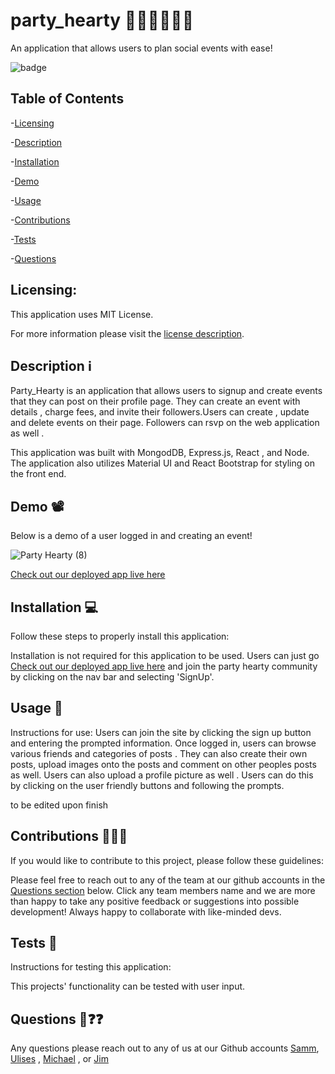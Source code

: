 # party_hearty 🎉💃🏽🥳🕺🏽
An application that allows users to plan social events with ease!


 ![badge](https://img.shields.io/badge/license-MITLicense-brightorange)
  
  ## Table of Contents
  
-[Licensing](#Licensing)

-[Description](#descriptionℹ️)

-[Installation](#Installation💻)

-[Demo](#Demo📽️)

-[Usage](#Usage🔎)

-[Contributions](#Contributions💁🏽‍♂️)

-[Tests](#Tests🧪)

-[Questions](#Questions❓)

  ## Licensing:
 
  This application uses MIT License.

  For more information please visit the [license description](https://choosealicense.com/licenses/mit/).

  ## Description ℹ
  Party_Hearty is an application that allows users to signup and create events that they can post on their profile page.  They can create an event with details ,         charge fees, and   invite their followers.Users can create , update and delete events on their page.  Followers can rsvp on the web application as well . 
  
  This application was built with MongodDB, Express.js, React , and Node. The application also utilizes Material UI and React Bootstrap for styling on the front end. 
  
  ## Demo 📽
 
 Below is a demo of a user logged in and creating an event!
 
 ![Party Hearty (8)](https://user-images.githubusercontent.com/92121595/171291393-1eddd88a-03b7-4e74-90cb-b64a38291d58.gif)
 
 
  [Check out our deployed app live here](https://stormy-thicket-02132.herokuapp.com/)

  ## Installation 💻
  Follow these steps to properly install this application:

  Installation is not required for this application to be used. 
  Users can just go [Check out our deployed app live here](https://stormy-thicket-02132.herokuapp.com/)  and join the party hearty community by clicking on the nav bar and selecting 'SignUp'.
  


  ## Usage 🔎
  Instructions for use:
  Users can join the site by clicking the sign up button and entering the prompted information.
  Once logged in, users can browse various friends and categories of posts . They can also create their own posts, upload images onto the posts and comment on other     peoples posts as well. Users can also upload a profile picture as well .
  Users can do this by clicking on the user friendly buttons and following the prompts.

  to be edited upon finish

  ## Contributions 💁🏽‍♂️
  If you would like to contribute to this project, please follow these guidelines: 

  Please feel free to reach out to any of the team at our github accounts in the [Questions section](#Questions) below.
  Click any team members name and we are more than happy to take any positive feedback or suggestions into possible development! Always happy to collaborate with
  like-minded devs.
  ## Tests  🧪
  Instructions for testing this application:

  This projects' functionality  can be tested with user input.

  ## Questions 🤔❓❓
  Any questions please reach out to any of us at our Github accounts [Samm](https://github.com/sammcowen ), [Ulises](https://github.com/UlisesRosas) , [Michael](https://github.com/MCORTEZM1) , or [Jim](https://github.com/jimbn)
